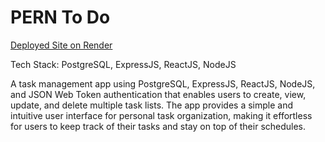 # PERN To Do
[Deployed Site on Render](https://mcohen2000-pern-todo.onrender.com/)

Tech Stack: PostgreSQL, ExpressJS, ReactJS, NodeJS

A task management app using PostgreSQL, ExpressJS, ReactJS, NodeJS, and JSON Web Token authentication that enables users to create, view, update, and delete multiple task lists. The app provides a simple and intuitive user interface for personal task organization, making it effortless for users to keep track of their tasks and stay on top of their schedules.
